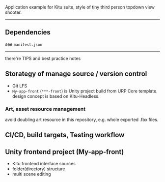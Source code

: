 Application example for Kitu suite, style of tiny third person topdown view shooter.

-----

## Dependencies

see `manifest.json`

-----
there're TIPS and best practice notes

## Storategy of manage source / version control

- Git LFS
- `My-app-front` (`***-front`) is Unity project build from URP Core template. design concept is based on Kitu-Headless.

### Art, asset resource management

avoid doubling art resource in this repository, e.g. whole exported .fbx files.

## CI/CD, build targets, Testing workflow


## Unity frontend project (My-app-front)

- Kitu frontend interface sources
- folder(directory) structure
- multi scene editing